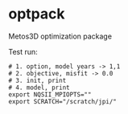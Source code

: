 # optpack
Metos3D optimization package


Test run:

```
# 1. option, model years -> 1,1
# 2. objective, misfit -> 0.0
# 3. init, print
# 4. model, print
export NQSII_MPIOPTS=""
export SCRATCH="/scratch/jpi/"
```


